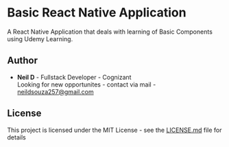 # Basic React Native Application

A React Native Application that deals with learning of Basic Components using Udemy Learning.

## Author

* **Neil D** - Fullstack Developer - Cognizant
<br />Looking for new opportunites - contact via mail - neildsouza257@gmail.com

## License

This project is licensed under the MIT License - see the [LICENSE.md](LICENSE.md) file for details
